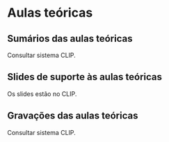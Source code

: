 # Aulas teóricas

## Sumários das aulas teóricas
Consultar sistema CLIP.
   
## Slides de suporte às aulas teóricas
Os slides estão no CLIP.

## Gravações das aulas teóricas
Consultar sistema CLIP.
